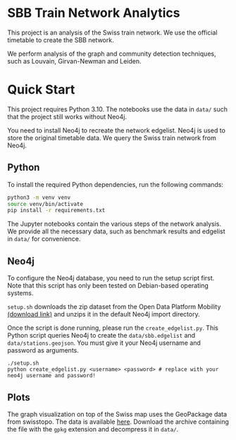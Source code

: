 # SBB Train Network Analytics

This project is an analysis of the Swiss train network.
We use the official timetable to create the SBB network.

We perform analysis of the graph and community detection techniques, such as Louvain, Girvan-Newman and Leiden.

# Quick Start

This project requires Python 3.10.
The notebooks use the data in `data/` such that the project still works without Neo4j.

You need to install Neo4j to recreate the network edgelist.
Neo4j is used to store the original timetable data.
We query the Swiss train network from Neo4j.

## Python

To install the required Python dependencies, run the following commands:
```sh
python3 -m venv venv
source venv/bin/activate
pip install -r requirements.txt
```

The Jupyter notebooks contain the various steps of the network analysis.
We provide all the necessary data, such as benchmark results and edgelist in `data/` for convenience.

## Neo4j

To configure the Neo4j database, you need to run the setup script first.
Note that this script has only been tested on Debian-based operating systems.

`setup.sh` downloads the zip dataset from the Open Data Platform Mobility [(download link)](https://opentransportdata.swiss/en/dataset/timetable-2024-gtfs2020/resource/1cb3b923-6f2b-40ee-9a9a-900417e9fda3) and unzips it in the default Neo4j import directory.

Once the script is done running, please run the `create_edgelist.py`.
This Python script queries Neo4j to create the `data/sbb.edgelist` and `data/stations.geojson`.
You must give it your Neo4j username and password as arguments.

```
./setup.sh
python create_edgelist.py <username> <password> # replace with your neo4j username and password!
```

## Plots

The graph visualization on top of the Swiss map uses the GeoPackage data from swisstopo.
The data is available [here](https://www.swisstopo.admin.ch/de/landschaftsmodell-swissboundaries3d#swissBOUNDARIES3D---Download).
Download the archive containing the file with the `gpkg` extension and decompress it in `data/`.
